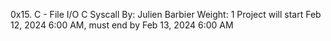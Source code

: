 0x15. C - File I/O
C
Syscall
 By: Julien Barbier
 Weight: 1
 Project will start Feb 12, 2024 6:00 AM, must end by Feb 13, 2024 6:00 AM
